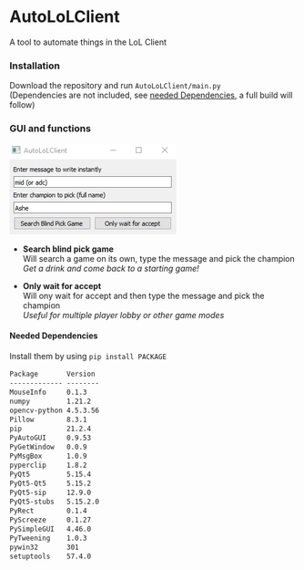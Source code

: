 # AutoLoLClient
A tool to automate things in the LoL Client  

### Installation
Download the repository and run ``AutoLoLClient/main.py``  
(Dependencies are not included, see [needed Dependencies](#needed-dependencies), a full build will follow)

### GUI and functions
![This image shows the GUI of AutoLoLClient](AutoLoLClient/window.png "The GUI")
- **Search blind pick game**  
Will search a game on its own, type the message and pick the champion  
_Get a drink and come back to a starting game!_

- **Only wait for accept**  
Will ony wait for accept and then type the message and pick the champion  
_Useful for multiple player lobby or other game modes_

#### Needed Dependencies
Install them by using ``pip install PACKAGE``
```
Package       Version
------------- --------
MouseInfo     0.1.3
numpy         1.21.2
opencv-python 4.5.3.56
Pillow        8.3.1
pip           21.2.4
PyAutoGUI     0.9.53
PyGetWindow   0.0.9
PyMsgBox      1.0.9
pyperclip     1.8.2
PyQt5         5.15.4
PyQt5-Qt5     5.15.2
PyQt5-sip     12.9.0
PyQt5-stubs   5.15.2.0
PyRect        0.1.4
PyScreeze     0.1.27
PySimpleGUI   4.46.0
PyTweening    1.0.3
pywin32       301
setuptools    57.4.0
```